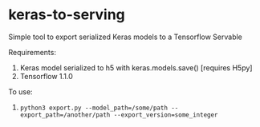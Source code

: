 # keras-to-serving
Simple tool to export serialized Keras models to a Tensorflow Servable

Requirements:
  1. Keras model serialized to h5 with keras.models.save() [requires H5py]
  2. Tensorflow 1.1.0
  
To use:
  1. ``` python3 export.py --model_path=/some/path --export_path=/another/path --export_version=some_integer ```
